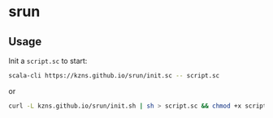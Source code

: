 # srun

## Usage

Init a `script.sc` to start:

```bash
scala-cli https://kzns.github.io/srun/init.sc -- script.sc
```

or

```bash
curl -L kzns.github.io/srun/init.sh | sh > script.sc && chmod +x script.sc
```
